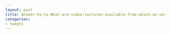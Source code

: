 ```yaml
---
layout: post
title: Answer-by-to-What-are-video-lectures-available-free-which-an-undergraduate-student-of-computer-science
categories:
- tweets
---
```

